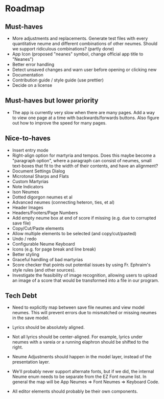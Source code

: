 # Roadmap

## Must-haves

- More adjustments and replacements. Generate test files with every quantitative neume and different combinations of other neumes. Should we support ridiculous combinations? (partly done)
- App Icon (proposed "neanes" symbol, change official app title to "Neanes")
- Better error handling
- Detect unsaved changes and warn user before opening or clicking new
- Documentation
- Contribution guide / style guide (use prettier)
- Decide on a license

## Must-haves but lower priority

- The app is currently very slow when there are many pages. Add a way to view one page at a time with backwards/forwards buttons. Also figure out how to improve the speed for many pages.

## Nice-to-haves

- Insert entry mode
- Right-align option for martyria and tempos. Does this maybe become a "paragraph option", where a paragraph can consist of neumes, small text-boxes that fit to the width of their contents, and have an alignment?
- Document Settings Dialog
- Microtonal Sharps and Flats
- Custom Martyrias
- Note Indicators
- Ison Neumes
- Dotted digorgon neumes et al
- Advanced neumes (connecting heteron, ties, et al)
- Header Images
- Headers/Footers/Page Numbers
- Add empty neume box at end of score if missing (e.g. due to corrupted save file)
- Copy/Cut/Paste elements
- Allow multiple elements to be selected (and copy/cut/pasted)
- Undo / redo
- Configurable Neume Keyboard
- Icons (e.g. for page break and line break)
- Better styling
- Graceful handling of bad martyrias
- Score checker that points out potential issues by using Fr. Ephraim's style rules (and other sources).
- Investigate the feasibility of image recognition, allowing users to upload an image of a score that would be transformed into a file in our program.

## Tech Debt

- Need to explicitly map between save file neumes and view model neumes. This will prevent errors due to mismatched or missing neumes in the save model.

- Lyrics should be absolutely aligned.

- Not all lyrics should be center-aligned. For example, lyrics under neumes with a vareia or a running elaphron should be shifted to the right.

- Neume Adjustments should happen in the model layer, instead of the presentation layer.

- We'll probably never support alternate fonts, but if we did, the internal Neume enum needs to be separate from the EZ Font neume list. In general the map will be App Neumes => Font Neumes => Keyboard Code.

- All editor elements should probably be their own components.
